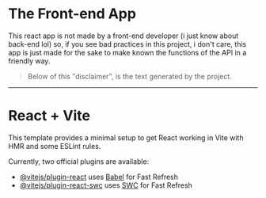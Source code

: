 # The Front-end App

This react app is not made by a front-end developer (i just know about back-end lol) so, if you see bad practices in this project, i don't care, this app is just made for the sake to make known the functions of the API in a friendly way.

> Below of this "disclaimer", is the text generated by the project.

-----------------------------------------------------------------------------------

# React + Vite

This template provides a minimal setup to get React working in Vite with HMR and some ESLint rules.

Currently, two official plugins are available:

- [@vitejs/plugin-react](https://github.com/vitejs/vite-plugin-react/blob/main/packages/plugin-react/README.md) uses [Babel](https://babeljs.io/) for Fast Refresh
- [@vitejs/plugin-react-swc](https://github.com/vitejs/vite-plugin-react-swc) uses [SWC](https://swc.rs/) for Fast Refresh
